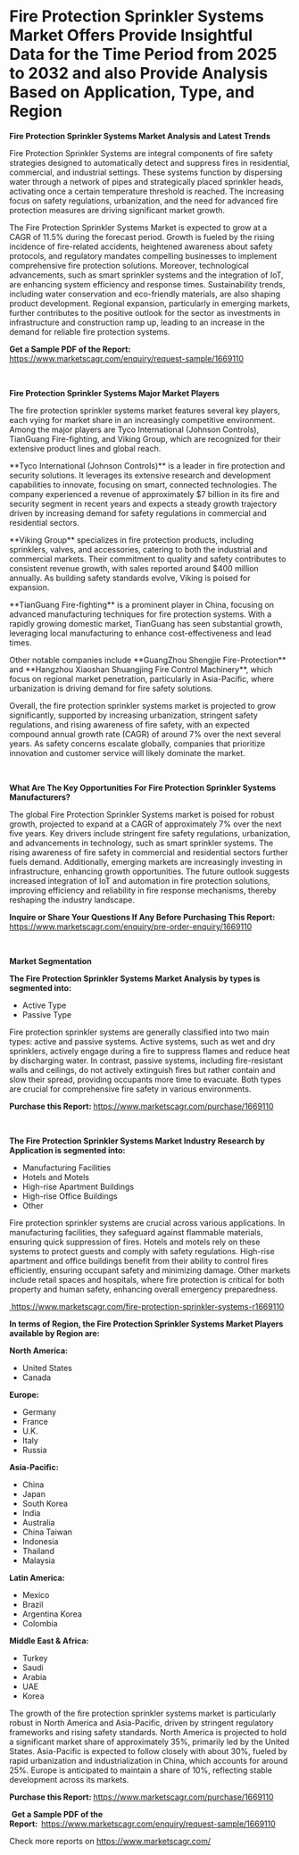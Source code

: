 <p><h1>Fire Protection Sprinkler Systems Market Offers Provide Insightful Data for the Time Period from 2025 to 2032 and also Provide Analysis Based on Application, Type, and Region</h1></p><p><strong>Fire Protection Sprinkler Systems Market Analysis and Latest Trends</strong></p>
<p><p>Fire Protection Sprinkler Systems are integral components of fire safety strategies designed to automatically detect and suppress fires in residential, commercial, and industrial settings. These systems function by dispersing water through a network of pipes and strategically placed sprinkler heads, activating once a certain temperature threshold is reached. The increasing focus on safety regulations, urbanization, and the need for advanced fire protection measures are driving significant market growth.</p><p>The Fire Protection Sprinkler Systems Market is expected to grow at a CAGR of 11.5% during the forecast period. Growth is fueled by the rising incidence of fire-related accidents, heightened awareness about safety protocols, and regulatory mandates compelling businesses to implement comprehensive fire protection solutions. Moreover, technological advancements, such as smart sprinkler systems and the integration of IoT, are enhancing system efficiency and response times. Sustainability trends, including water conservation and eco-friendly materials, are also shaping product development. Regional expansion, particularly in emerging markets, further contributes to the positive outlook for the sector as investments in infrastructure and construction ramp up, leading to an increase in the demand for reliable fire protection systems.</p></p>
<p><strong>Get a Sample PDF of the Report:&nbsp;</strong> <a href="https://www.marketscagr.com/enquiry/request-sample/1669110?utm_campaign=2336&utm_medium=2&utm_source=Github&utm_content=ia&utm_term=17022025&utm_id=fire-protection-sprinkler-systems">https://www.marketscagr.com/enquiry/request-sample/1669110</a></p>
<p>&nbsp;</p>
<p><strong>Fire Protection Sprinkler Systems Major Market Players</strong></p>
<p><p>The fire protection sprinkler systems market features several key players, each vying for market share in an increasingly competitive environment. Among the major players are Tyco International (Johnson Controls), TianGuang Fire-fighting, and Viking Group, which are recognized for their extensive product lines and global reach. </p><p>**Tyco International (Johnson Controls)** is a leader in fire protection and security solutions. It leverages its extensive research and development capabilities to innovate, focusing on smart, connected technologies. The company experienced a revenue of approximately $7 billion in its fire and security segment in recent years and expects a steady growth trajectory driven by increasing demand for safety regulations in commercial and residential sectors.</p><p>**Viking Group** specializes in fire protection products, including sprinklers, valves, and accessories, catering to both the industrial and commercial markets. Their commitment to quality and safety contributes to consistent revenue growth, with sales reported around $400 million annually. As building safety standards evolve, Viking is poised for expansion.</p><p>**TianGuang Fire-fighting** is a prominent player in China, focusing on advanced manufacturing techniques for fire protection systems. With a rapidly growing domestic market, TianGuang has seen substantial growth, leveraging local manufacturing to enhance cost-effectiveness and lead times.</p><p>Other notable companies include **GuangZhou Shengjie Fire-Protection** and **Hangzhou Xiaoshan Shuangjing Fire Control Machinery**, which focus on regional market penetration, particularly in Asia-Pacific, where urbanization is driving demand for fire safety solutions.</p><p>Overall, the fire protection sprinkler systems market is projected to grow significantly, supported by increasing urbanization, stringent safety regulations, and rising awareness of fire safety, with an expected compound annual growth rate (CAGR) of around 7% over the next several years. As safety concerns escalate globally, companies that prioritize innovation and customer service will likely dominate the market.</p></p>
<p>&nbsp;</p>
<p><strong>What Are The Key Opportunities For Fire Protection Sprinkler Systems Manufacturers?</strong></p>
<p><p>The global Fire Protection Sprinkler Systems market is poised for robust growth, projected to expand at a CAGR of approximately 7% over the next five years. Key drivers include stringent fire safety regulations, urbanization, and advancements in technology, such as smart sprinkler systems. The rising awareness of fire safety in commercial and residential sectors further fuels demand. Additionally, emerging markets are increasingly investing in infrastructure, enhancing growth opportunities. The future outlook suggests increased integration of IoT and automation in fire protection solutions, improving efficiency and reliability in fire response mechanisms, thereby reshaping the industry landscape.</p></p>
<p><strong>Inquire or Share Your Questions If Any Before Purchasing This Report:</strong> <a href="https://www.marketscagr.com/enquiry/pre-order-enquiry/1669110?utm_campaign=2336&utm_medium=2&utm_source=Github&utm_content=ia&utm_term=17022025&utm_id=fire-protection-sprinkler-systems">https://www.marketscagr.com/enquiry/pre-order-enquiry/1669110</a></p>
<p>&nbsp;</p>
<p><strong>Market Segmentation</strong></p>
<p><strong>The Fire Protection Sprinkler Systems Market Analysis by types is segmented into:</strong></p>
<p><ul><li>Active Type</li><li>Passive Type</li></ul></p>
<p><p>Fire protection sprinkler systems are generally classified into two main types: active and passive systems. Active systems, such as wet and dry sprinklers, actively engage during a fire to suppress flames and reduce heat by discharging water. In contrast, passive systems, including fire-resistant walls and ceilings, do not actively extinguish fires but rather contain and slow their spread, providing occupants more time to evacuate. Both types are crucial for comprehensive fire safety in various environments.</p></p>
<p><strong>Purchase this Report:&nbsp;</strong><a href="https://www.marketscagr.com/purchase/1669110?utm_campaign=2336&utm_medium=2&utm_source=Github&utm_content=ia&utm_term=17022025&utm_id=fire-protection-sprinkler-systems">https://www.marketscagr.com/purchase/1669110</a></p>
<p>&nbsp;</p>
<p><strong>The Fire Protection Sprinkler Systems Market Industry Research by Application is segmented into:</strong></p>
<p><ul><li>Manufacturing Facilities</li><li>Hotels and Motels</li><li>High-rise Apartment Buildings</li><li>High-rise Office Buildings</li><li>Other</li></ul></p>
<p><p>Fire protection sprinkler systems are crucial across various applications. In manufacturing facilities, they safeguard against flammable materials, ensuring quick suppression of fires. Hotels and motels rely on these systems to protect guests and comply with safety regulations. High-rise apartment and office buildings benefit from their ability to control fires efficiently, ensuring occupant safety and minimizing damage. Other markets include retail spaces and hospitals, where fire protection is critical for both property and human safety, enhancing overall emergency preparedness.</p></p>
<p><a href="https://www.marketscagr.com/fire-protection-sprinkler-systems-r1669110?utm_campaign=2336&utm_medium=2&utm_source=Github&utm_content=ia&utm_term=17022025&utm_id=fire-protection-sprinkler-systems">&nbsp;https://www.marketscagr.com/fire-protection-sprinkler-systems-r1669110</a></p>
<p><strong>In terms of Region, the Fire Protection Sprinkler Systems Market Players available by Region are:</strong></p>
<p>
    <p> <strong> North America: </strong>
        <ul>
            <li>United States</li>
            <li>Canada</li>
        </ul>
        </p> 
    <p> <strong> Europe: </strong>
        <ul>
            <li>Germany</li>
            <li>France</li>
            <li>U.K.</li>
            <li>Italy</li>
            <li>Russia</li>
        </ul>
        </p> 
    <p> <strong> Asia-Pacific: </strong>
        <ul>
            <li>China</li>
            <li>Japan</li>
            <li>South Korea</li>
            <li>India</li>
            <li>Australia</li>
            <li>China Taiwan</li>
            <li>Indonesia</li>
            <li>Thailand</li>
            <li>Malaysia</li>
        </ul>
        </p> 
    <p> <strong> Latin America: </strong>
        <ul>
            <li>Mexico</li>
            <li>Brazil</li>
            <li>Argentina Korea</li>
            <li>Colombia</li>
        </ul>
        </p> 
    <p> <strong> Middle East & Africa: </strong>
        <ul>
            <li>Turkey</li>
            <li>Saudi</li>
            <li>Arabia</li>
            <li>UAE</li>
            <li>Korea</li>
        </ul>
    </p>
    </p>
<p><p>The growth of the fire protection sprinkler systems market is particularly robust in North America and Asia-Pacific, driven by stringent regulatory frameworks and rising safety standards. North America is projected to hold a significant market share of approximately 35%, primarily led by the United States. Asia-Pacific is expected to follow closely with about 30%, fueled by rapid urbanization and industrialization in China, which accounts for around 25%. Europe is anticipated to maintain a share of 10%, reflecting stable development across its markets.</p></p>
<p><strong>Purchase this Report: </strong><a href="https://www.marketscagr.com/purchase/1669110?utm_campaign=2336&utm_medium=2&utm_source=Github&utm_content=ia&utm_term=17022025&utm_id=fire-protection-sprinkler-systems">https://www.marketscagr.com/purchase/1669110</a></p>
<p>&nbsp;<strong>Get a Sample PDF of the Report:&nbsp;&nbsp;</strong><a href="https://www.marketscagr.com/enquiry/request-sample/1669110?utm_campaign=2336&utm_medium=2&utm_source=Github&utm_content=ia&utm_term=17022025&utm_id=fire-protection-sprinkler-systems">https://www.marketscagr.com/enquiry/request-sample/1669110</a></p>
<p><strong></strong></p>
<p>Check more reports on <a href="https://www.marketscagr.com/?utm_campaign=2336&utm_medium=2&utm_source=Github&utm_content=ia&utm_term=17022025&utm_id=fire-protection-sprinkler-systems">https://www.marketscagr.com/</a></p>